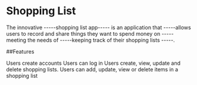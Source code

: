 # Shopping List


The innovative -----shopping list app----- is an application that  -----allows users  to record and share things they want to spend money on ----- meeting the needs of -----keeping track of their shopping lists -----.

##Features

Users create accounts
Users can log in
Users create, view, update and delete shopping lists.
Users can add, update, view or delete items in a shopping list
